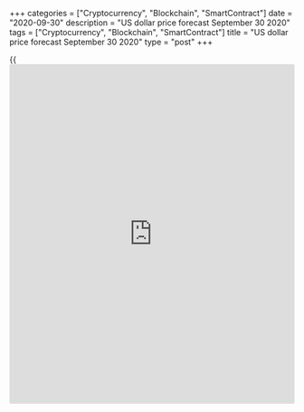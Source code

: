 +++
categories = ["Cryptocurrency", "Blockchain", "SmartContract"]
date = "2020-09-30"
description = "US dollar price forecast September 30 2020"
tags = ["Cryptocurrency", "Blockchain", "SmartContract"]
title = "US dollar price forecast September 30 2020"
type = "post"
+++

{{<iframe id="large-banner" src="https://www.bounty.group/#slide=22.0" width="100%" height="600" scrolling="no" style="border: 0px solid rgb(216, 221, 230); border-radius: 3px;">}}

2020-09-30

2020-09-30

Dollar goes up amid the troubles. Forecast as of 30.09.2020Dmitri
Demidenko

Carry trades have been an important driver of the [EURUSD][1] fall in
September. It should go on in October. Let us discuss the euro outlook
and make up a [EURUSD][1] trading plan

## Weekly fundamental US dollar forecast

Money rules the world. In summer, big traders were selling off the
dollar. In autumn, they are eagerly buying it again. If we answer the
question “Why?”, we can understand what will be next. The world is going
to change after the pandemic and the US presidential election. The clue
could be given by the assets crashed in September. It is not enough just
to sell the greenback, one should buy something instead. Emerging
markets’ currencies have significantly weakened in September, and the
bet on carry trades hasn’t worked out. Carry traders were closing
positions, going back to the US dollar, which has become one of its
major growth drivers.

In 2015-2019, amid the Fed monetary normalization, the greenback lost
its appeal as a funding currency, giving the way to the euro and the
yen. 2020 should have begun the golden age for carry traders. The
federal funds rate crashed to a zero level, Treasury yield rolled down
to all-time lows, and the rise of the US stock indexes up from the March
lows reassured [investor](https://www.fintechee.com/tutorial-for-forex-trading/investor-mode/)s pressing down the volatility. Furthermore, most
analysts suggested a grim outlook for the dollar, and speculators
increased the USD shorts to a two-year high. The situation was perfect
for carry traders!

### Dynamics of Treasury yield and break-even



 _Source_ _: Wall Street Journal_

### Dynamics of USD speculative positions



 _Source_ _: Wall Street Journal_

Remarkably, this perfect world has crashed because of the Fed. The Fed,
by its vague explanation of the new average inflation targeting [policy](https://www.fintechee.com/policy/),
has triggered the volatility rise, which pressed down the global risk
appetite and supported the greenback strengthening. The situation has
also been fueled by the disputes among the Republicans and the Democrats
about the new fiscal stimulus package. But the responsibility of the
central bank is clear. The US presidential election is another factor,
which increases the FX volatility, discourages carry traders, and drives
the USD index up. The presidential election is going to be the most
important topic for financial markets in October.

Ahead of the debates, the [EURUSD][1] rates were rising amid the
concerns that Joe Biden could beat Donald Trump, which would send the
dollar down. In fact, there wasn’t a constructive talk. The opponents
frequently interrupted each other and even resorted to verbal insults,
which emphasized their disrespect for each other. Based on the approval
ratings, no one won. The major currency pair is unlikely to rally up.
Uncertainty will drive Forex through November 4, and the greenback as a
rule benefits form the uncertainty. Another matter is a new world. The
world after the pandemic and the election. The world of carry trades and
emerging markets’ currencies. After all, it too early to speculate about
this.

### Weekly trading plan for [EURUSD][1]

In the short run, the inability of the [EURUSD][1] bulls to drive the
rates back above 1.18 will signal their weakness, increasing the risk of
the consolidation in the range of 1.161-1.177. Especially since
[investor](https://www.fintechee.com/tutorial-for-forex-trading/investor-mode/)s would rather wait and see ahead of the US jobs report. It
makes sense to avoid trading or trade intraday.

* * *

P.S. Did you like my article? Share it in social networks: it will be
the best “thank you" :)

Ask me questions and comment below. I’ll be glad to answer your
questions and give necessary explanations.

 **Useful links:**

  * I recommend trying to trade with a reliable broker [here][2]. The system allows you to trade by yourself or copy successful traders from all across the globe.
  * Use my promo-code BLOG for getting deposit bonus 50% on LiteForex platform. Just enter this code in the appropriate field while [depositing][3] your trading account.
  * Telegram chat for traders: <t.me/liteforexengchat>. We are sharing the signals and trading experience
  * Telegram channel with high-quality analytics, Forex reviews, training articles, and other useful things for traders <t.me/liteforex>



## Price chart of EURUSD in real time mode

The content of this article reflects the author’s opinion and does not
necessarily reflect the official position of LiteForex. The material
published on this page is provided for informational purposes only and
should not be considered as the provision of investment advice for the
purposes of Directive 2004/39/EC.

Rate this article:

{{value}}

( {{count}} {{title}} )

   1. my.liteforex.com/trading/chart?symbol=EURUSD&returnUrl=true
   2. my.liteforex.com/?category=analysts-opinions&slug=dollar-goes-up-amid-the-troubles-forecast-as-of-30092020&openPopup=%2Fregistration%2Fpopup&utm_source=blog&utm_medium=article&utm_campaign=bonus
   3. my.liteforex.com/deposit/?category=analysts-opinions&slug=dollar-goes-up-amid-the-troubles-forecast-as-of-30092020&promo_code=BLOG&utm_source=blog&utm_medium=article&utm_campaign=bonus
